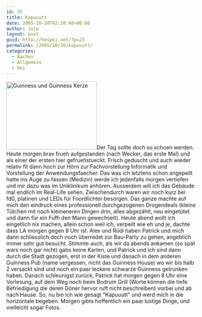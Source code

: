 ```yaml
---
id: 25
title: Kapuuutt
date: 2005-10-20T02:20:48+00:00
author: Jojo
layout: post
guid: http://heipei.net/?p=25
permalink: /2005/10/20/kapuuutt/
categories:
  - Aachen
  - Allgemein
  - Uni
---
```

[<img src="https://static.flickr.com/30/54161607_0190a86391_m.jpg" width="240" height="180" alt="Guinness und Guinness Kerze" class="alignleft" />](https://secure.flickr.com/photos/heipei/archives/date-posted/2005/10/20/detail/ "Photo Sharing")Der Tag sollte doch so schoen werden. Heute morgen brav frueh aufgestanden (nach Wecker, das erste Mal) und als einer der ersten hier gefruehstueckt. Frisch geduscht und auch wieder relativ fit dann hoch zur Hörn zur Fachvorstellung Informatik und Vorstellung der Anwendungsfaecher. Das was ich letztens schon angepeilt hatte ins Auge zu fassen (Medizin) werde ich jedenfalls morgen vertiefen und mir dazu was im Uniklinikum anhören. Ausserdem will ich das Gebäude mal endlich im Real-Life sehen. Zwischendurch waren wir noch kurz bei fd0, platinen und LEDs für Fnordlichter besorgen. Das ganze machte auf mich den eindruck eines professionell durchgezogenen Drogendeals (kleine Tütchen mit noch kleineneren Dingen drin, alles abgezählt, neu eingetütet und dann für ein Fuffi den Mann gewechselt). Heute abend wollt ich eingetlich nix machen, allein schon weil ich, verpeilt wie eh und je, dachte dass LA morgen gegen 8 Uhr ist. Alex und Rüdi haben Patrick und mich dann schliesslich doch noch überredet zur Bau-Party zu gehen, angeblich immer sehr gut besucht. Stimmte auch, als wir da abends ankamen (so spät wars noch gar nicht) gabs keine Karten, und Patrick und ich sind dann durch die Stadt gezogen, erst in der Kiste und danach in dem anderen Guinness Pub (name vergessen, nicht das Guinness House) wo wir bis halb 2 versackt sind und noch ein paar leckere schwarze Guinness getrunken haben. Danach schleunigst zurück, Patrick hat morgen gegen 8 Uhr eine Vorlesung, auf dem Weg noch beim Bodrum Grill (Worte können die tiefe Befriedigung die deren Döner hervor ruft nicht beschreiben) vorbei und ab nach Hause. So, nu bin ich wie gesagt &#8220;Kapuuutt&#8221; und werd mich in die horizontale begeben. Morgen gibts hoffentlich ein paar lustige Dinge, und vielleicht sogar Fotos.
